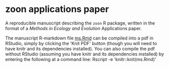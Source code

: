 # zoon applications paper

A reproducible manuscript describing the `zoon` R package, written in the format of a *Methods in Ecology and Evolution* Applications paper.

The manuscript R-markdown file [ms.Rmd](ms.Rmd) can be compiled into a pdf in RStudio, simply by clicking the 'Knit PDF' button (though you will need to have knitr and its dependencies installed).
You can also compile the pdf without RStudio (assuming you have knitr and its dependencies installed) by entering the following at a command line: Rscript -e 'knitr::knit(ms.Rmd)'

